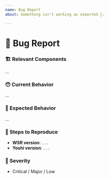 ```yaml
---
name: Bug Report
about: Something isn't working as expected 🤔.

---
```


<!--
  Thanks for reporting an issue 😄  to `wix-style-react`!
  Before you submit, please search open / closed issues before submitting, since someone else might
  have asked the same thing before.
  -->

# 🐛 Bug Report

### 🏗 Relevant Components

<!---
  Please mention which components are related to you issue.
  -->

...

### 😯 Current Behavior

<!---
  Tell us what happens instead of the expected behavior. Please include the relevant error if there
  is one.
  -->

...

### 🤔 Expected Behavior

<!---
  Tell us what should happen. You can also provide a suggested solution if you'd like.
  -->

...

### 👣 Steps to Reproduce

<!---
  Please add an easy way to reproduce it. Make sure to also provide your WSR (and `yoshi`) version.

  It will be extremely helpful if you could create a simple reproducible example in the following
  sandbox:

      https://codesandbox.io/s/jj196orvpv?module=%2Fsrc%2FApp%2Findex.js
  -->

  - **WSR version**: `...`
  - **Yoshi version**: `...`

### 👀 Severity

<!---
  Try to reflect how sever the issue is in general. Pick the most relevant one.
  -->

- Critical / Major / Low
